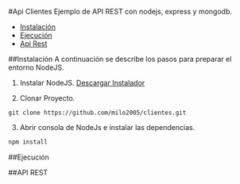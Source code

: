 #Api Clientes
Ejemplo de API REST con nodejs, express y mongodb.

 - [Instalación](#instalación)
 - [Ejecución](#ejecucion)
 - [Api Rest](#api-rest)

##Instalación
A continuación se describe los pasos para preparar el entorno NodeJS.

1. Instalar NodeJS.
[Descargar Instalador](https://nodejs.org/en/)

2. Clonar Proyecto.
```
git clone https://github.com/milo2005/clientes.git
```

3. Abrir consola de NodeJs e instalar las dependencias.
```groovy
npm install
```

##Ejecución

##API REST
